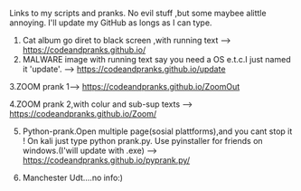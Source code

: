 Links to my scripts and pranks.
No evil stuff ,but some maybee alittle annoying. I'll update my GitHub as longs as I can type. 
       
1. Cat album go diret to black screen ,with running  text --> https://codeandpranks.github.io/
3. MALWARE image with running text say you need a OS e.t.c.I just named it 'update'. -->  https://codeandpranks.github.io/update

3.ZOOM prank 1--> https://codeandpranks.github.io/ZoomOut

4.ZOOM prank 2,with colur and sub-sup texts  -->  https://codeandpranks.github.io/Zoom/

5. Python-prank.Open multiple page(sosial plattforms),and you cant stop it !
On kali just type python prank.py.
Use pyinstaller for friends on windows.(I'will update with .exe)
-->  https://codeandpranks.github.io/pyprank.py/
  
6. Manchester Udt....no info:)
